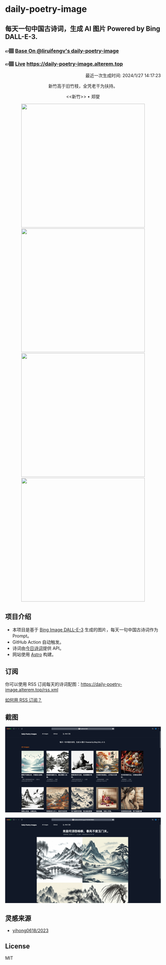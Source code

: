 
# daily-poetry-image

## 每天一句中国古诗词，生成 AI 图片 Powered by Bing DALL-E-3.

### 👉🏽 [Base On @liruifengv's daily-poetry-image](https://github.com/liruifengv/daily-poetry-image)

### 👉🏽 [Live](https://daily-poetry-image.alterem.top/) https://daily-poetry-image.alterem.top

<p align="right">
  最近一次生成时间: 2024/1/27 14:17:23
</p>
<p align="center">
新竹高于旧竹枝，全凭老干为扶持。
</p>
<p align="center">
<<新竹>> • 郑燮
</p>
<p align="center">
<img src="https://tse1.mm.bing.net/th/id/OIG1.K_VpnXBC_6xPq1i1OkIe" height="400" width="400" />
<img src="https://tse4.mm.bing.net/th/id/OIG1.sNiJCV3XxSvM7hVM52ys" height="400" width="400" />
<img src="https://tse1.mm.bing.net/th/id/OIG1.0uNWaKTWDNTiE1Z4EOZf" height="400" width="400" />
<img src="https://tse2.mm.bing.net/th/id/OIG1.uZxHY3LRDoDT9Z37QI5q" height="400" width="400" />
</p>

## 项目介绍

-   本项目是基于 [Bing Image DALL-E-3](https://www.bing.com/images/create) 生成的图片，每天一句中国古诗词作为 Prompt。
-   GitHub Action 自动触发。
-   诗词由[今日诗词](https://www.jinrishici.com/)提供 API。
-   网站使用 [Astro](https://astro.build) 构建。

## 订阅

你可以使用 RSS 订阅每天的诗词配图：https://daily-poetry-image.alterem.top/rss.xml

[如何用 RSS 订阅？](https://zhuanlan.zhihu.com/p/55026716)

## 截图

![图片列表](./screenshots/Snipaste_2023-12-28_21-00-26.png)

![图片详情](./screenshots/Snipaste_2023-12-28_21-00-53.png)

## 灵感来源

-   [yihong0618/2023](https://github.com/yihong0618/2023)

## License

MIT
